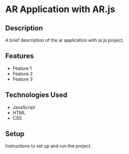 # AR Application with AR.js

## Description

A brief description of the ar application with ar.js project.

## Features

- Feature 1
- Feature 2
- Feature 3

## Technologies Used

- JavaScript
- HTML
- CSS

## Setup

Instructions to set up and run the project.

